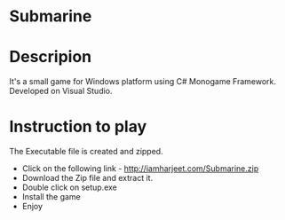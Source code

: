 # Submarine
# Descripion
It's a small game for Windows platform using C# Monogame Framework. Developed on Visual Studio.

# Instruction to play
The Executable file is created and zipped. 
* Click on the following link - http://iamharjeet.com/Submarine.zip
* Download the Zip file and extract it.
* Double click on setup.exe
* Install the game
* Enjoy
